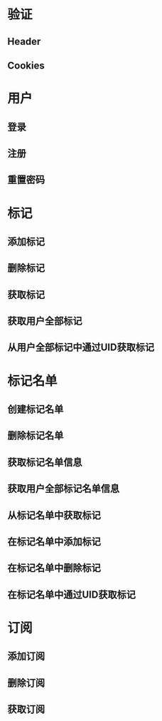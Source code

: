 # 验证
## Header

## Cookies

# 用户
## 登录

## 注册

## 重置密码

# 标记
## 添加标记

## 删除标记

## 获取标记

## 获取用户全部标记

## 从用户全部标记中通过UID获取标记

# 标记名单
## 创建标记名单

## 删除标记名单

## 获取标记名单信息

## 获取用户全部标记名单信息

## 从标记名单中获取标记

## 在标记名单中添加标记

## 在标记名单中删除标记

## 在标记名单中通过UID获取标记

# 订阅
## 添加订阅

## 删除订阅

## 获取订阅
